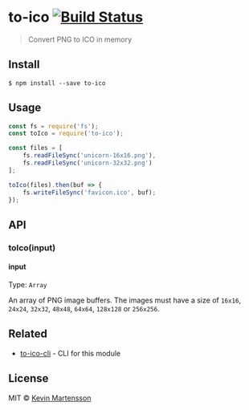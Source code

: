 # to-ico [![Build Status](https://travis-ci.org/kevva/to-ico.svg?branch=master)](https://travis-ci.org/kevva/to-ico)

> Convert PNG to ICO in memory


## Install

```
$ npm install --save to-ico
```


## Usage

```js
const fs = require('fs');
const toIco = require('to-ico');

const files = [
	fs.readFileSync('unicorn-16x16.png'),
	fs.readFileSync('unicorn-32x32.png')
];

toIco(files).then(buf => {
	fs.writeFileSync('favicon.ico', buf);
});
```


## API

### toIco(input)

#### input

Type: `Array`

An array of PNG image buffers. The images must have a size of `16x16`, `24x24`, `32x32`, `48x48`, `64x64`, `128x128` or `256x256`.


## Related

* [to-ico-cli](https://github.com/kevva/to-ico-cli) - CLI for this module


## License

MIT © [Kevin Martensson](http://github.com/kevva)

